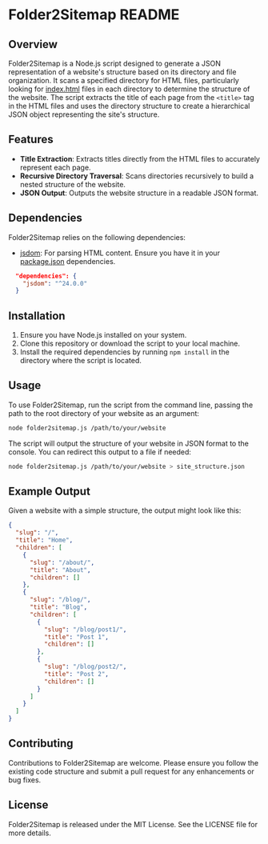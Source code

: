 # Folder2Sitemap README

## Overview
Folder2Sitemap is a Node.js script designed to generate a JSON representation of a website's structure based on its directory and file organization. It scans a specified directory for HTML files, particularly looking for [index.html](file:///Users/eduwass/Sites/folder_to_sitemap/example.com/index.html#1%2C1-1%2C1) files in each directory to determine the structure of the website. The script extracts the title of each page from the `<title>` tag in the HTML files and uses the directory structure to create a hierarchical JSON object representing the site's structure.

## Features
- **Title Extraction**: Extracts titles directly from the HTML files to accurately represent each page.
- **Recursive Directory Traversal**: Scans directories recursively to build a nested structure of the website.
- **JSON Output**: Outputs the website structure in a readable JSON format.

## Dependencies
Folder2Sitemap relies on the following dependencies:
- [jsdom](package.json#3%2C6-3%2C6): For parsing HTML content. Ensure you have it in your [package.json](package.json#1%2C1-1%2C1) dependencies.
```json:package.json
  "dependencies": {
    "jsdom": "^24.0.0"
  }
```

## Installation
1. Ensure you have Node.js installed on your system.
2. Clone this repository or download the script to your local machine.
3. Install the required dependencies by running `npm install` in the directory where the script is located.

## Usage
To use Folder2Sitemap, run the script from the command line, passing the path to the root directory of your website as an argument:

```bash
node folder2sitemap.js /path/to/your/website
```

The script will output the structure of your website in JSON format to the console. You can redirect this output to a file if needed:

```bash
node folder2sitemap.js /path/to/your/website > site_structure.json
```

## Example Output
Given a website with a simple structure, the output might look like this:

```json
{
  "slug": "/",
  "title": "Home",
  "children": [
    {
      "slug": "/about/",
      "title": "About",
      "children": []
    },
    {
      "slug": "/blog/",
      "title": "Blog",
      "children": [
        {
          "slug": "/blog/post1/",
          "title": "Post 1",
          "children": []
        },
        {
          "slug": "/blog/post2/",
          "title": "Post 2",
          "children": []
        }
      ]
    }
  ]
}
```

## Contributing
Contributions to Folder2Sitemap are welcome. Please ensure you follow the existing code structure and submit a pull request for any enhancements or bug fixes.

## License
Folder2Sitemap is released under the MIT License. See the LICENSE file for more details.